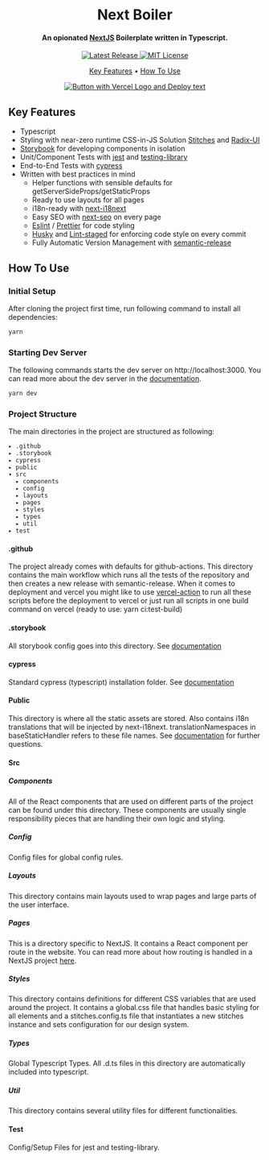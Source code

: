 <div align="center"><h1>Next Boiler</h1></div>

<h4 align="center">An opionated <a href="https://nextjs.org">NextJS</a> Boilerplate written in Typescript.</h4>

<p align="center">
  <a href="https://github.com/tim-richter/next-boiler/releases/latest" aria-label="Latest Release Link">
    <img src="https://img.shields.io/github/v/release/tim-richter/next-boiler" alt="Latest Release">
  </a>
  <a href="https://github.com/tim-richter/next-boiler/blob/main/LICENSE" aria-label="MIT License Link">
    <img src="https://img.shields.io/github/license/tim-richter/next-boiler" alt="MIT License">
  </a>
</p>

<p align="center">
  <a href="#key-features">Key Features</a> •
  <a href="#how-to-use">How To Use</a>
</p>

<div align="center">
  <a href="https://vercel.com/new/clone?repository-url=https%3A%2F%2Fgithub.com%2Ftim-richter%2Fnext-boiler">
    <img src="https://vercel.com/button" alt="Button with Vercel Logo and Deploy text">
  </a>
</div>

## Key Features

* Typescript
* Styling with near-zero runtime CSS-in-JS Solution [Stitches](https://stitches.dev/docs/introduction) and [Radix-UI](https://www.radix-ui.com/)
* [Storybook](https://storybook.js.org/docs/react/get-started/introduction) for developing components in isolation
* Unit/Component Tests with [jest](https://jestjs.io/) and [testing-library](https://testing-library.com/docs/react-testing-library/intro)
* End-to-End Tests with [cypress](https://docs.cypress.io/guides/overview/why-cypress#In-a-nutshell)
* Written with best practices in mind
  - Helper functions with sensible defaults for getServerSideProps/getStaticProps
  - Ready to use layouts for all pages
  - i18n-ready with [next-i18next](https://github.com/isaachinman/next-i18next)
  - Easy SEO with [next-seo](https://github.com/garmeeh/next-seo) on every page
  - [Eslint](https://eslint.org/) / [Prettier](https://prettier.io/) for code styling
  - [Husky](https://typicode.github.io/husky/#/) and [Lint-staged](https://github.com/okonet/lint-staged) for enforcing code style on every commit
  - Fully Automatic Version Management with [semantic-release](https://github.com/semantic-release/semantic-release)

## How To Use

### Initial Setup
After cloning the project first time, run following command to install all dependencies:
```sh
yarn
```

### Starting Dev Server
The following commands starts the dev server on http://localhost:3000. You can
read more about the dev server in the
[documentation](https://nextjs.org/docs/api-reference/cli#development).
```sh
yarn dev
```

### Project Structure
The main directories in the project are structured as following:
```
▸ .github
▸ .storybook
▸ cypress
▸ public
▾ src
  ▸ components
  ▸ config
  ▸ layouts
  ▸ pages
  ▸ styles
  ▸ types
  ▸ util
▸ test
```

#### .github
The project already comes with defaults for github-actions. This directory contains
the main workflow which runs all the tests of the repository and then creates a new release
with semantic-release. When it comes to deployment and vercel you might like to
use [vercel-action](https://github.com/marketplace/actions/vercel-action) to run
all these scripts before the deployment to vercel or just run all scripts
in one build command on vercel (ready to use: yarn ci:test-build)

#### .storybook
All storybook config goes into this directory. See
[documentation](https://storybook.js.org/docs/react/configure/overview)

#### cypress
Standard cypress (typescript) installation folder. See
[documentation](https://docs.cypress.io/guides/core-concepts/writing-and-organizing-tests#Folder-structure)

#### Public
This directory is where all the static assets are stored. Also contains i18n translations
that will be injected by next-i18next. translationNamespaces in baseStaticHandler refers to
these file names. See [documentation](https://nextjs.org/docs/basic-features/static-file-serving)
for further questions.

#### Src

##### Components
All of the React components that are used on different parts of the project can
be found under this directory. These components are usually single responsibility
pieces that are handling their own logic and styling.

##### Config
Config files for global config rules.

##### Layouts
This directory contains main layouts used to wrap pages and large parts of the
user interface.

##### Pages
This is a directory specific to NextJS. It contains a React component per
route in the website. You can
read more about how routing is handled in a NextJS project
[here](https://nextjs.org/docs/basic-features/pages).

##### Styles
This directory contains definitions for different CSS variables that are used
around the project. It contains a global.css file that handles basic styling for all
elements and a stitches.config.ts file that instantiates a new stitches instance
and sets configuration for our design system.

##### Types
Global Typescript Types. All .d.ts files in this directory are automatically
included into typescript.

##### Util
This directory contains several utility files for different functionalities.

#### Test
Config/Setup Files for jest and testing-library.
